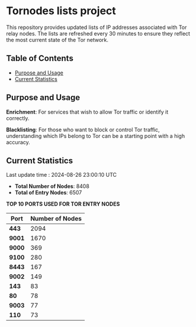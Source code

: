 # Tornodes lists project

This repository provides updated lists of IP addresses associated with Tor relay nodes. The lists are refreshed every 30 minutes to ensure they reflect the most current state of the Tor network.

## Table of Contents

- [Purpose and Usage](#purpose-and-usage)
- [Current Statistics](#current-statistics)


## Purpose and Usage

**Enrichment**: For services that wish to allow Tor traffic or identify it correctly.

**Blacklisting**: For those who want to block or control Tor traffic, understanding which IPs belong to Tor can be a starting point with a high accuracy.

## Current Statistics

Last update time : 2024-08-26 23:00:10 UTC

- **Total Number of Nodes**: 8408
- **Total of Entry Nodes**: 6507

**TOP 10 PORTS USED FOR TOR ENTRY NODES**

| **Port** | **Number of Nodes** |
|------|-----------------|
| **443**   | 2094  |
| **9001**   | 1670  |
| **9000**   | 369  |
| **9100**   | 280  |
| **8443**   | 167  |
| **9002**   | 149  |
| **143**   | 83  |
| **80**   | 78  |
| **9003**   | 77  |
| **110**   | 73  |

